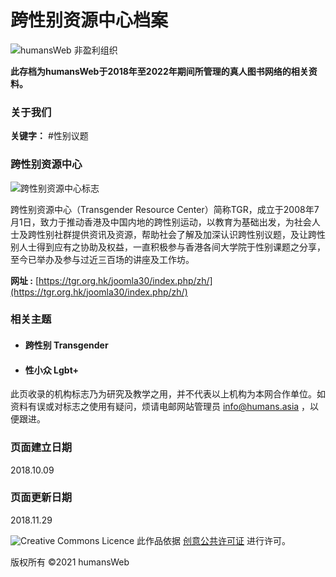 # 跨性别资源中心档案

![humansWeb 非盈利组织](../upload/userfiles/day_240405/20240405183640_9171_2.jpg)

**此存档为humansWeb于2018年至2022年期间所管理的真人图书网络的相关资料。**

### 关于我们

**关键字：** #性别议题

### 跨性别资源中心

![跨性别资源中心标志](../upload/userfiles/day_181015/20181015161935_6843_2.png)

跨性别资源中心（Transgender Resource Center）简称TGR，成立于2008年7月1日，致力于推动香港及中国内地的跨性别运动，以教育为基础出发，为社会人士及跨性别社群提供资讯及资源，帮助社会了解及加深认识跨性别议题，及让跨性别人士得到应有之协助及权益，一直积极参与香港各间大学院于性别课题之分享，至今已举办及参与过近三百场的讲座及工作坊。

**网址 :** [https://tgr.org.hk/joomla30/index.php/zh/](https://tgr.org.hk/joomla30/index.php/zh/)

### 相关主题

- #### 跨性别 Transgender
- #### 性小众 Lgbt+

此页收录的机构标志乃为研究及教学之用，并不代表以上机构为本网合作单位。如资料有误或对标志之使用有疑问，烦请电邮网站管理员 [info@humans.asia](mailto:info@humans.asia) ，以便跟进。

### 页面建立日期
2018.10.09

### 页面更新日期
2018.11.29

![Creative Commons Licence](https://i.creativecommons.org/l/by-nc-nd/3.0/hk/88x31.png)
此作品依据 [创意公共许可证](http://creativecommons.org/licenses/by-nc-nd/3.0/hk/) 进行许可。 

版权所有 ©2021 humansWeb